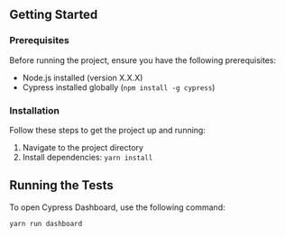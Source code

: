 ## Getting Started

### Prerequisites

Before running the project, ensure you have the following prerequisites:

- Node.js installed (version X.X.X)
- Cypress installed globally (`npm install -g cypress`)

### Installation

Follow these steps to get the project up and running:

1. Navigate to the project directory
2. Install dependencies: `yarn install`

## Running the Tests

To open Cypress Dashboard, use the following command:

```bash
yarn run dashboard
```

